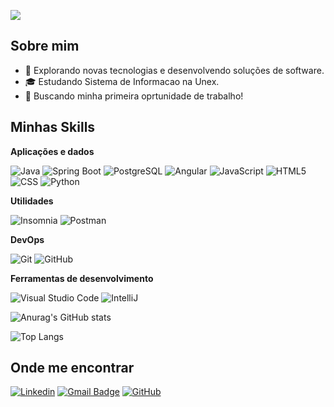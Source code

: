 ![](https://komarev.com/ghpvc/?username=JoaoKruschewsky&color=006bed)

## Sobre mim

- 🤔 Explorando novas tecnologias e desenvolvendo soluções de software.
- 🎓 Estudando Sistema de Informacao  na Unex.
- 💼 Buscando minha primeira oprtunidade de trabalho!

## Minhas Skills

**Aplicações e dados**


![Java](https://img.shields.io/badge/Java-ED8B00?style=flat&logo=openjdk&logoColor=white)
![Spring Boot](https://img.shields.io/badge/Spring-6DB33F?style=flat&logo=spring&logoColor=white)
![PostgreSQL](https://img.shields.io/badge/PostgreSQL-316192?style=flat&logo=postgresql&logoColor=white)
![Angular](  https://img.shields.io/badge/Angular-DD0031?style=flat&logo=angular&logoColor=white)
![JavaScript](https://img.shields.io/badge/-JavaScript-333333?style=flat&logo=javascript)
![HTML5](https://img.shields.io/badge/-HTML5-333333?style=flat&logo=HTML5)
![CSS](https://img.shields.io/badge/-CSS-333333?style=flat&logo=CSS3&logoColor=1572B6)
![Python](https://img.shields.io/badge/Python-3776AB?style=flat&logo=python&logoColor=white)


**Utilidades**

![Insomnia](https://img.shields.io/badge/-Insomnia-333333?style=flat&logo=insomnia)
![Postman](https://img.shields.io/badge/-Postman-333333?style=flat&logo=postman)

**DevOps**

![Git](https://img.shields.io/badge/-Git-333333?style=flat&logo=git)
![GitHub](https://img.shields.io/badge/-GitHub-333333?style=flat&logo=github)

**Ferramentas de desenvolvimento**

![Visual Studio Code](https://img.shields.io/badge/-Visual%20Studio%20Code-333333?style=flat&logo=visual-studio-code&logoColor=007ACC)
![IntelliJ](https://img.shields.io/badge/IntelliJ_IDEA-000000.svg?style=flat&logo=intellij-idea&logoColor=white)




![Anurag's GitHub stats](https://github-readme-stats.vercel.app/api?username=JoaoKruschewsky&show_icons=true&theme=dark)

![Top Langs](https://github-readme-stats.vercel.app/api/top-langs/?username=JoaoKruschewsky&langs_count=8)


## Onde me encontrar

[![Linkedin](https://img.shields.io/badge/-joaokruschewskydev-blue?style=flat-square&logo=Linkedin&logoColor=white&link=https://www.linkedin.com/in/joaokruschewskydev/)](https://www.linkedin.com/in/joaokruschewskydev/)
[![Gmail Badge](https://img.shields.io/badge/-joaopedrokruschewsky123@gmail.com-006bed?style=flat-square&logo=Gmail&logoColor=white&link=mailto:joaopedrokruschewsky123@gmail.com)](mailto:joaopedrokruschewsky123@gmail.com)
[![GitHub](https://img.shields.io/github/followers/iuricode?label=follow&style=social)](https://github.com/JoaoKruschewsky)

